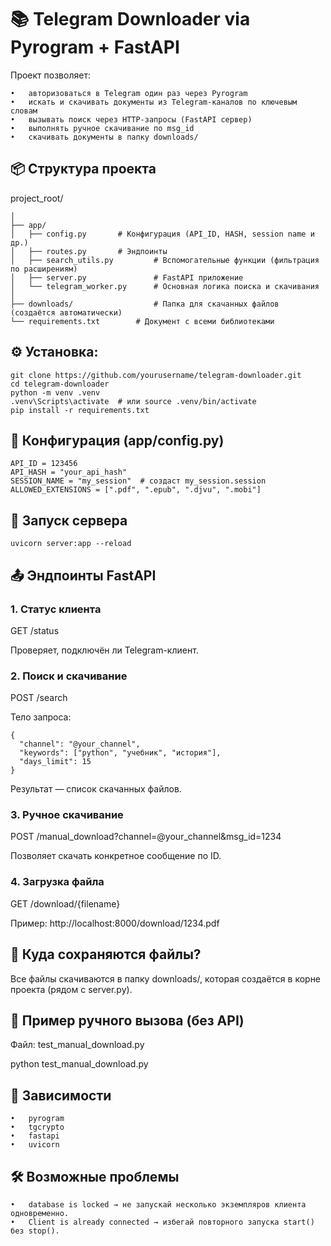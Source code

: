 # 📚 Telegram Downloader via Pyrogram + FastAPI

Проект позволяет:

	•	авторизоваться в Telegram один раз через Pyrogram
	•	искать и скачивать документы из Telegram-каналов по ключевым словам
	•	вызывать поиск через HTTP-запросы (FastAPI сервер)
	•	выполнять ручное скачивание по msg_id
	•	скачивать документы в папку downloads/



## 📦 Структура проекта

project_root/
~~~
│
├── app/
│   ├── config.py 		# Конфигурация (API_ID, HASH, session name и др.)
│   ├── routes.py 		# Эндпоинты
│   ├── search_utils.py         # Вспомогательные функции (фильтрация по расширениям)
│   ├── server.py               # FastAPI приложение
│   └── telegram_worker.py      # Основная логика поиска и скачивания
│
├── downloads/                  # Папка для скачанных файлов (создаётся автоматически)
└── requirements.txt		# Документ с всеми библиотеками
~~~

## ⚙️ Установка:
~~~
git clone https://github.com/yourusername/telegram-downloader.git
cd telegram-downloader
python -m venv .venv
.venv\Scripts\activate  # или source .venv/bin/activate
pip install -r requirements.txt
~~~

## 🔐 Конфигурация (app/config.py)
~~~
API_ID = 123456
API_HASH = "your_api_hash"
SESSION_NAME = "my_session"  # создаст my_session.session
ALLOWED_EXTENSIONS = [".pdf", ".epub", ".djvu", ".mobi"]
~~~

## 🚀 Запуск сервера
~~~
uvicorn server:app --reload
~~~

## 📤 Эндпоинты FastAPI

### 1. Статус клиента

GET /status

Проверяет, подключён ли Telegram-клиент.

### 2. Поиск и скачивание

POST /search

Тело запроса:
~~~
{
  "channel": "@your_channel",
  "keywords": ["python", "учебник", "история"],
  "days_limit": 15
}
~~~
Результат — список скачанных файлов.

### 3. Ручное скачивание

POST /manual_download?channel=@your_channel&msg_id=1234

Позволяет скачать конкретное сообщение по ID.

### 4. Загрузка файла

GET /download/{filename}

Пример: http://localhost:8000/download/1234.pdf


## 📁 Куда сохраняются файлы?

Все файлы скачиваются в папку downloads/, которая создаётся в корне проекта (рядом с server.py).

## 💬 Пример ручного вызова (без API)

Файл: test_manual_download.py

python test_manual_download.py

## 🧩 Зависимости
	•	pyrogram
	•	tgcrypto
	•	fastapi
	•	uvicorn


## 🛠 Возможные проблемы
	•	database is locked → не запускай несколько экземпляров клиента одновременно.
	•	Client is already connected → избегай повторного запуска start() без stop().

